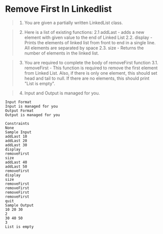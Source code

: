 # Remove First In Linkedlist

> 1. You are given a partially written LinkedList class.

> 2. Here is a list of existing functions:
>    2.1 addLast - adds a new element with given value to the end of Linked List
>    2.2. display - Prints the elements of linked list from front to end in a single line. All elements are separated by space
>    2.3. size - Returns the number of elements in the linked list.

> 3. You are required to complete the body of removeFirst function
>    3.1. removeFirst - This function is required to remove the first element from Linked List. Also, if there is only one element, this should set head and tail to null. If there are no elements, this should print "List is empty".

> 4. Input and Output is managed for you.

```
Input Format
Input is managed for you
Output Format
Output is managed for you

Constraints
None
Sample Input
addLast 10
addLast 20
addLast 30
display
removeFirst
size
addLast 40
addLast 50
removeFirst
display
size
removeFirst
removeFirst
removeFirst
removeFirst
quit
Sample Output
10 20 30
2
30 40 50
3
List is empty
```

```java

```
